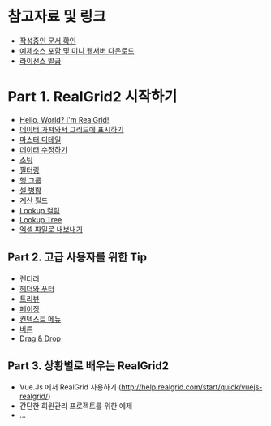 # 참고자료 및 링크

* [작성중인 문서 확인](http://realgrid2.s3-website.ap-northeast-2.amazonaws.com/)
* [예제소스 포함 및 미니 웹서버 다운로드](https://github.com/realgrid/open-tutorial/raw/main/realgrid2.zip)
* [라이선스 발급](https://service.realgrid.com/join)


# Part 1. RealGrid2 시작하기

* [Hello, World? I'm RealGrid!](/part-1/01)
* [데이터 가져와서 그리드에 표시하기](/part-1/02)
* [마스터 디테일](/part-1/03)
* [데이터 수정하기](/part-1/04)
* [소팅](/part-1/05)
* [필터링](/part-1/06)
* [행 그룹](/part-1/07)
* [셀 병합](/part-1/08)
* [계산 필드](/part-1/09)
* [Lookup 컬럼](/part-1/10)
* [Lookup Tree](/part-1/11)
* [엑셀 파일로 내보내기](/part-1/12)


## Part 2. 고급 사용자를 위한 Tip

* [렌더러](/part-2/01)
* [헤더와 푸터](/part-2/02)
* [트리뷰](/part-2/03)
* [페이징](/part-2/04)
* [컨텍스트 메뉴](/part-2/05)
* [버튼](/part-2/06)
* [Drag & Drop](/part-2/07)


## Part 3. 상황별로 배우는 RealGrid2

- Vue.Js 에서 RealGrid 사용하기 (http://help.realgrid.com/start/quick/vuejs-realgrid/)
- 간단한 회원관리 프로젝트를 위한 예제
- ...
